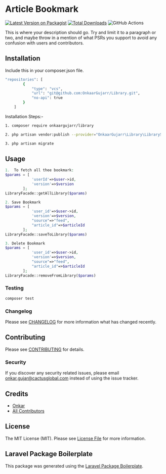 # Article Bookmark

[![Latest Version on Packagist](https://img.shields.io/packagist/v/onkaargujarr/library.svg?style=flat-square)](https://packagist.org/packages/onkaargujarr/library)
[![Total Downloads](https://img.shields.io/packagist/dt/onkaargujarr/library.svg?style=flat-square)](https://packagist.org/packages/onkaargujarr/library)
![GitHub Actions](https://github.com/onkaargujarr/library/actions/workflows/main.yml/badge.svg)

This is where your description should go. Try and limit it to a paragraph or two, and maybe throw in a mention of what PSRs you support to avoid any confusion with users and contributors.

## Installation
Include this in your composer.json file.
```bash
"repositories": [
        {
            "type": "vcs",
            "url": "git@github.com:OnkaarGujarr/Library.git",
            "no-api": true
        }
    ]
```  
Installation Steps:-
```bash
1. composer require onkaargujarr/library

2. php artisan vendor:publish --provider="OnkaarGujarr\Library\LibraryServiceProvider"

3. php artisan migrate
```
## Usage
``` php
1.  To fetch all thee bookmark:
$params = [
            'userId'=>$user->id,
            'version'=>$version
        ];
LibraryFacade::getAllLibrary($params)

2. Save Bookmark
$params = [
            'user_id'=>$user->id,
            'version'=>$version,
            "source"=>"feed",
            "article_id"=>$articleId
        ];
LibraryFacade::saveToLibrary($params)

3. Delete Bookmark
$params = [
            'user_id'=>$user->id,
            'version'=>$version,
            "source"=>"feed",
            "article_id"=>$articleId
        ];
LibraryFacade::removeFromLibrary($params)
```
### Testing

```bash
composer test
```

### Changelog

Please see [CHANGELOG](CHANGELOG.md) for more information what has changed recently.

## Contributing

Please see [CONTRIBUTING](CONTRIBUTING.md) for details.

### Security

If you discover any security related issues, please email onkar.gujar@cactusglobal.com instead of using the issue tracker.

## Credits

-   [Onkar](https://github.com/onkaargujarr)
-   [All Contributors](../../contributors)

## License

The MIT License (MIT). Please see [License File](LICENSE.md) for more information.

## Laravel Package Boilerplate

This package was generated using the [Laravel Package Boilerplate](https://laravelpackageboilerplate.com).
